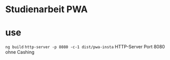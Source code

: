 # Studienarbeit PWA 

# use

`ng build`
`http-server -p 8080 -c-1 dist/pwa-insta`
HTTP-Server Port 8080 ohne Cashing 